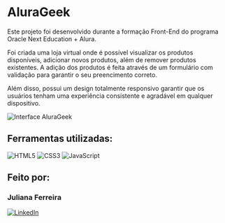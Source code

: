 # AluraGeek

Este projeto foi desenvolvido durante a formação Front-End do programa Oracle Next Education + Alura.

Foi criada uma loja virtual onde é possível visualizar os produtos disponíveis, adicionar novos produtos, além de remover produtos existentes. A adição dos produtos é feita através de um formulário com validação para garantir o seu preencimento correto. 

Além disso, possui um design totalmente responsivo garantir que os usuários tenham uma experiência consistente e agradável em qualquer dispositivo.

![Interface AluraGeek](https://github.com/julianaferreira-dev/challenge_one_alurageek/assets/96956180/5389852f-6599-4fd7-89c3-a7fc44a2ee62)


## Ferramentas utilizadas:

![HTML5](https://img.shields.io/badge/html5-%23E34F26.svg?style=for-the-badge&logo=html5&logoColor=white)
![CSS3](https://img.shields.io/badge/css3-%231572B6.svg?style=for-the-badge&logo=css3&logoColor=white)
![JavaScript](https://img.shields.io/badge/javascript-%23323330.svg?style=for-the-badge&logo=javascript&logoColor=%23F7DF1E)

## Feito por:

### Juliana Ferreira

[![LinkedIn](https://img.shields.io/badge/LinkedIn-0077B5?style=for-the-badge&logo=linkedin&logoColor=white)](https://www.linkedin.com/in/julianaferreira-dev/)
